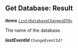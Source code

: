 

## Get Database: Result





  
<article>

***items*** [`List<DatabaseChangesDTO>`](/docs/ssm-couchdb-models--page#database) 

The name of the database.

</article>
<article>

***lastEventId*** `ChangeEventId?` 

</article>

